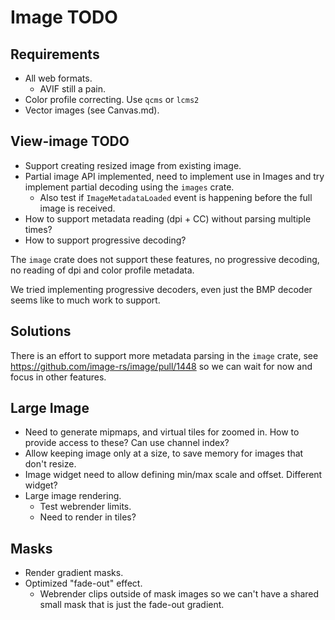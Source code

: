 # Image TODO

## Requirements

* All web formats.
    - AVIF still a pain.
* Color profile correcting.
    Use `qcms` or `lcms2`
* Vector images (see Canvas.md).

## View-image TODO

* Support creating resized image from existing image.
* Partial image API implemented, need to implement use in Images and try implement partial decoding using the `images` crate.
   - Also test if `ImageMetadataLoaded` event is happening before the full image is received.
* How to support metadata reading (dpi + CC) without parsing multiple times?
* How to support progressive decoding?

The `image` crate does not support these features, no
progressive decoding, no reading of dpi and color profile metadata.

We tried implementing progressive decoders, even just the BMP decoder seems like to much work to support.

## Solutions

There is an effort to support more metadata parsing in the `image` crate, see https://github.com/image-rs/image/pull/1448
so we can wait for now and focus in other features.

## Large Image

* Need to generate mipmaps, and virtual tiles for zoomed in.
    How to provide access to these? Can use channel index?
* Allow keeping image only at a size, to save memory for images that don't resize.
* Image widget need to allow defining min/max scale and offset.
    Different widget?
* Large image rendering.
    - Test webrender limits.
    - Need to render in tiles?

## Masks

* Render gradient masks.
* Optimized "fade-out" effect.
    - Webrender clips outside of mask images so we can't have a shared small mask that is just the fade-out gradient.